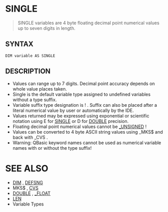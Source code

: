 # SINGLE
> SINGLE variables are 4 byte floating decimal point numerical values up to seven digits in length.

## SYNTAX
`DIM variable AS SINGLE`

## DESCRIPTION
* Values can range up to 7 digits. Decimal point accuracy depends on whole value places taken.
* Single is the default variable type assigned to undefined variables without a type suffix.
* Variable suffix type designation is ! . Suffix can also be placed after a literal numerical value by user or automatically by the IDE.
* Values returned may be expressed using exponential or scientific notation using E for [SINGLE](SINGLE.md) or D for [DOUBLE](DOUBLE.md) precision.
* Floating decimal point numerical values cannot be [_UNSIGNED](_UNSIGNED.md) !
* Values can be converted to 4 byte ASCII string values using _MKS$ and back with _CVS .
* Warning: QBasic keyword names cannot be used as numerical variable names with or without the type suffix!


# SEE ALSO
* [DIM](DIM.md) , [DEFSNG](DEFSNG.md)
* MKS$ , [CVS](CVS.md)
* [DOUBLE](DOUBLE.md) , [_FLOAT](_FLOAT.md)
* [LEN](LEN.md)
* Variable Types

